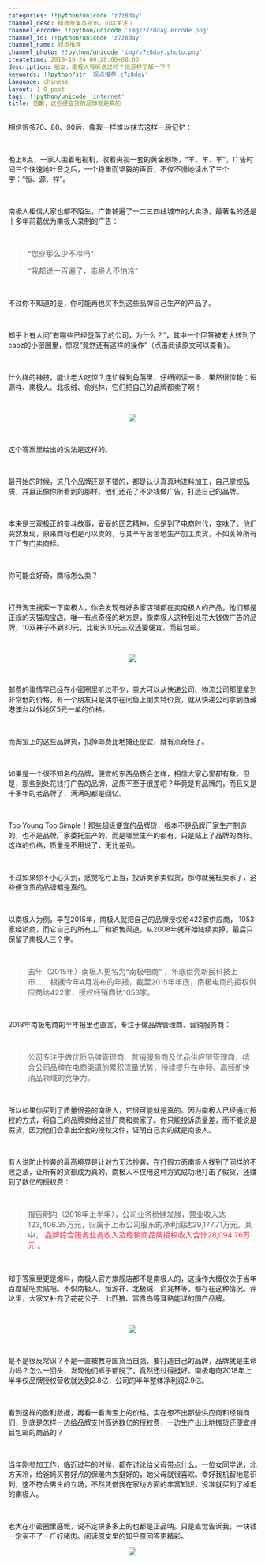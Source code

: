 ```yaml
---
categories: !!python/unicode 'z7z8day'
channel_desc: 精选故事与资讯，可以关注了
channel_ercode: !!python/unicode 'img/z7z8day.ercode.png'
channel_id: !!python/unicode 'z7z8day'
channel_name: 观点推荐
channel_photo: !!python/unicode 'img/z7z8day.photo.png'
createtime: 2018-10-24 00:20:00+00:00
description: 朋友，南极人有听说过吗？恒源祥了解一下？
keywords: !!python/str '观点推荐,z7z8day'
language: chinese
layout: 1_0_post
tags: !!python/unicode 'internet'
title: 抱歉，这些便宜货的品牌都是真的
---
```

<div class="rich_media_content" id="js_content">
<p>
         相信很多70、80、90后，像我一样难以抹去这样一段记忆：
        </p>
<p>
<br/>
</p>
<p>
         晚上8点，一家人围着电视机，收看央视一套的黄金剧场，“羊、羊、羊”，广告时间三个快速地吐音之后，一个稳重而坚毅的声音，不仅不慢地读出了三个字：“恒、源、祥”。
        </p>
<p>
<br/>
</p>
<p>
         南极人相信大家也都不陌生，广告铺遍了一二三四线城市的大卖场，最著名的还是十多年前葛优为南极人录制的广告：
        </p>
<p>
<br/>
</p>
<blockquote>
<p>
<span style="font-size: 15px;">
           “您穿那么少不冷吗”
          </span>
</p>
<p>
<span style="font-size: 15px;">
           “我都说一百遍了，南极人不怕冷”
          </span>
</p>
</blockquote>
<p>
<br/>
</p>
<p>
         不过你不知道的是，你可能再也买不到这些品牌自己生产的产品了。
        </p>
<p>
<br/>
</p>
<p>
         知乎上有人问“有哪些已经堕落了的公司，为什么？”，其中一个回答被老大转到了caoz的小密圈里，惊叹“竟然还有这样的操作”（点击阅读原文可以查看）。
        </p>
<p>
<br/>
</p>
<p style="text-align: left;">
         什么样的神技，能让老大吃惊？连忙躲到角落里，仔细阅读一番，果然很惊艳：恒源祥、南极人、北极绒、俞兆林，它们把自己的品牌都卖了啊！
        </p>
<p>
<br/>
</p>
<p style="text-align: center;">
<img class="" data-ratio="0.4870259481037924" data-src="" data-type="png" data-w="501" src="{{ '/img/NxcXQjmQe5BpWEIiaKvFv07W19qT75S3icxiaWAhme3uq0nuoPjeTf3w04dibgklAemAbKZmKFxia2icDxSnJwpcLauA.png' | prepend: site.img | replace: '//','/' }}"/>
</p>
<p style="text-align: left;">
<br/>
</p>
<p style="text-align: left;">
         这个答案里给出的说法是这样的。
        </p>
<p style="text-align: left;">
<br/>
</p>
<p style="text-align: left;">
         最开始的时候，这几个品牌还是不错的，都是认认真真地进料加工，自己掌控品质，并且正像你所看到的那样，他们还花了不少钱做广告，打造自己的品牌。
        </p>
<p style="text-align: left;">
<br/>
</p>
<p style="text-align: left;">
         本来是三观极正的奋斗故事，妥妥的匠艺精神，但是到了电商时代，变味了。他们突然发现，原来商标也是可以卖的，与其辛辛苦苦地生产加工卖货，不如关掉所有工厂专门卖商标。
        </p>
<p style="text-align: left;">
<br/>
</p>
<p style="text-align: left;">
         你可能会好奇，商标怎么卖？
        </p>
<p style="text-align: left;">
<br/>
</p>
<p style="text-align: left;">
         打开淘宝搜索一下南极人，你会发现有好多家店铺都在卖南极人的产品，他们都是正规的天猫淘宝店。唯一有点奇怪的地方是，像南极人这种到处花大钱做广告的品牌，10双袜子不到30元，比街头10元三双还要便宜，而且包邮。
        </p>
<p style="text-align: left;">
<br/>
</p>
<p style="text-align: center;">
<img class="" data-ratio="0.7642201834862385" data-s="300,640" data-src="" data-type="png" data-w="1090" src="{{ '/img/NxcXQjmQe5BpWEIiaKvFv07W19qT75S3icBibUpSf60uODYQPFsbQAVbxYT0WMb7ydeMh1q2u6smqlfnSviaxpdficg.png' | prepend: site.img | replace: '//','/' }}" style=""/>
</p>
<p style="text-align: left;">
<br/>
</p>
<p style="text-align: left;">
         邮费的事情早已经在小密圈里听过不少，量大可以从快递公司、物流公司那里拿到非常低的价格，有一个朋友只是偶尔在闲鱼上倒卖特价货，就从快递公司拿到西藏港澳台以外地区5元一单的价格。
        </p>
<p style="text-align: left;">
<br/>
</p>
<p style="text-align: left;">
         而淘宝上的这些品牌货，扣掉邮费比地摊还便宜，就有点奇怪了。
        </p>
<p style="text-align: left;">
<br/>
</p>
<p style="text-align: left;">
         如果是一个很不知名的品牌，便宜的东西品质会怎样，相信大家心里都有数。但是，那些到处花钱打广告的品牌，品质不至于很差吧？毕竟是有品牌的，而且又是十多年的老品牌了，满满的都是回忆。
        </p>
<p style="text-align: left;">
<br/>
</p>
<p style="text-align: left;">
         Too Young Too Simple！那些超级便宜的品牌货，根本不是品牌厂家生产制造的，也不是品牌厂家委托生产的，而是哪里生产的都有，只是贴上了品牌的商标。这样的价格，质量是不用说了，无比差劲。
        </p>
<p style="text-align: left;">
<br/>
</p>
<p style="text-align: left;">
         不过如果你不小心买到，感觉吃亏上当，投诉卖家卖假货，那你就冤枉卖家了，这些便宜货的品牌都是真的。
        </p>
<p style="text-align: left;">
<br/>
</p>
<p style="text-align: left;">
         以南极人为例，早在2015年，南极人就把自己的品牌授权给422家供应商， 1053家经销商，而它自己的所有工厂和销售渠道，从2008年就开始陆续卖掉，最后只保留了南极人三个字。
         <br/>
</p>
<p style="text-align: left;">
<br/>
</p>
<blockquote>
<p style="text-align: left;">
<span style="font-size: 15px;">
           去年（2015年）南极人更名为“南极电商” ，年底借壳新民科技上市...... 根据今年4月发布的年报，截至2015年年底，南极电商的授权供应商达422家，授权经销商达1053家。
          </span>
</p>
</blockquote>
<p style="text-align: left;">
<br/>
</p>
<p style="text-align: left;">
         2018年南极电商的半年报里也直言，专注于做品牌管理商、营销服务商：
         <br/>
</p>
<p style="text-align: left;">
<br/>
</p>
<blockquote>
<p style="text-align: left;">
<span style="font-size: 15px;">
           公司专注于做优质品牌管理商、营销服务商及优品供应链管理商，结合公司品牌在电商渠道的累积流量优势，持续提升在中频、高频新快消品领域的竞争力。
          </span>
</p>
</blockquote>
<p style="text-align: left;">
<br/>
</p>
<p style="text-align: left;">
         所以如果你买到了质量很差的南极人，它很可能就是真的。因为南极人已经通过授权的方式，将自己的品牌卖给这些厂商和卖家了。你只能投诉质量差，而不能说是假货，因为他们会拿出全套的授权文件，证明自己卖的就是南极人。
        </p>
<p style="text-align: left;">
<br/>
</p>
<p style="text-align: left;">
         有人说防止抄袭的最高境界是让对方无法抄袭，在打假方面南极人找到了同样的不败之法，让所有的货都成为真的，南极人不仅用这种方式成功地打击了假货，还赚到了数亿的授权费：
         <br/>
</p>
<p style="text-align: left;">
<br/>
</p>
<blockquote>
<p style="text-align: left;">
<span style="font-size: 15px;">
           报告期内（2018年上半年），公司业务稳健发展，营业收入达123,406.35万元，归属于上市公司股东的净利润达29,177.71万元。其中，
           <span style="color: rgb(255, 41, 65);">
            品牌综合服务业务收入及经销商品牌授权收入合计28,094.76万元
           </span>
           。
          </span>
</p>
</blockquote>
<p style="text-align: left;">
<span style="font-size: 15px;">
<br/>
</span>
</p>
<p style="text-align: left;">
         知乎答案里更是爆料，南极人官方旗舰店都不是南极人的，这操作大概仅次于当年百度贴吧卖贴吧。不仅南极人，恒源祥、北极绒、俞兆林等，都存在这种情况。评论里，大家又补充了花花公子、七匹狼、富贵鸟等耳熟能详的国产品牌。
        </p>
<p style="text-align: left;">
<br/>
</p>
<p style="text-align: center;">
<img class="" data-ratio="0.6531049250535332" data-src="" data-type="png" data-w="467" src="{{ '/img/NxcXQjmQe5BpWEIiaKvFv07W19qT75S3ic764RawtKNFBj0TuV8KCRDAiaSxJmWzyWj2hNxElzfSzgALLhDWZ5C7g.png' | prepend: site.img | replace: '//','/' }}"/>
</p>
<p style="text-align: left;">
<br/>
</p>
<p>
         是不是很反常识？不是一直被教导国货当自强，要打造自己的品牌，品牌就是生命力吗？怎么一回头，发现他们裤子都脱了，竟然还过得挺好。南极电商2018年上半年仅品牌授权营收就达到2.8亿，公司的半年整体净利润2.9亿。
        </p>
<p>
<br/>
</p>
<p>
         看到这样的盈利数据，再看一看淘宝上的价格，实在想不出那些供应商和经销商们，到底是怎样一边给品牌支付高达数亿的授权费，一边生产出比地摊货还便宜并且包邮的商品的？
        </p>
<p>
<br/>
</p>
<p>
         当年刚参加工作，临近过年的时候，都在讨论给父母带点什么。一位女同学说，北方天冷，给爸妈买套好点的保暖内衣挺好的，她父母就很喜欢。幸好我机智地意识到，这不符合男生的立场，不然凭借我在家纺方面的丰富知识，没准就买到了掉毛的南极人。
        </p>
<p>
<br/>
</p>
<p>
         老大在小密圈里感慨，说不定拼多多上的也都是正品呐。只是直觉告诉我，一块钱一定买不了一斤好猪肉。阅读原文里的知乎原回答更精彩。
        </p>
<p style="text-align: center;">
<img class="" data-copyright="0" data-ratio="0.6166666666666667" data-src="" data-type="gif" data-w="720" src="{{ '/img/NxcXQjmQe5BHeKagjFtnoVlfGKh2kYkzD4Z5KWFmHMSoribXR0h6eCwIABJic4rOCSylrGNIibwrphgKyDbenia3Vw.gif' | prepend: site.img | replace: '//','/' }}" style=""/>
</p>
</div>